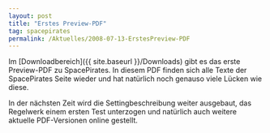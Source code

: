 ```yaml
---
layout: post
title: "Erstes Preview-PDF"
tag: spacepirates
permalink: /Aktuelles/2008-07-13-ErstesPreview-PDF
---
```


Im [Downloadbereich]({{ site.baseurl }}/Downloads) gibt es das erste Preview-PDF zu SpacePirates. In diesem PDF finden sich alle Texte der SpacePirates Seite wieder und hat natürlich noch genauso viele Lücken wie diese.

In der nächsten Zeit wird die Settingbeschreibung weiter ausgebaut, das Regelwerk einem ersten Test unterzogen und natürlich auch weitere aktuelle PDF-Versionen online gestellt.


